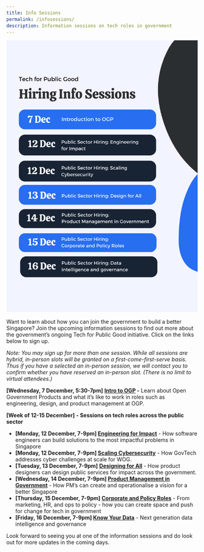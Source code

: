 ```yaml
---
title: Info Sessions
permalink: /infosessions/
description: Information sessions on tech roles in government
---
```

![infosessions](/images/infosessions-updated.png) 

Want to learn about how you can join the government to build a better Singapore? Join the upcoming information sessions to find out more about the government’s ongoing Tech for Public Good initiative. Click on the links below to sign up.

*Note: You may sign up for more than one session. While all sessions are hybrid, in-person slots will be granted on a first-come-first-serve basis. Thus if you have a selected an in-person session, we will contact you to confirm whether you have reserved an in-person slot. (There is no limit to virtual attendees.)*


**\[Wednesday, 7 December, 5:30-7pm\]** **[Intro to OGP](https://go.gov.sg/techforpublicgood) \-** Learn about Open Government Products and what it’s like to work in roles such as engineering, design, and product management at OGP.

**\[Week of 12-15 December\]** **\- Sessions on tech roles across the public sector**

*   **\[Monday, 12 December, 7-9pm\] [Engineering for Impact](https://go.gov.sg/techforpublicgood)** \- How software engineers can build solutions to the most impactful problems in Singapore
*   **\[Monday, 12 December, 7-9pm\] [Scaling Cybersecurity](https://form.gov.sg/6389c50527058800113331b1)** \- How GovTech addresses cyber challenges at scale for WOG. 
*   **\[Tuesday, 13 December, 7-9pm\]** **[Designing for All](https://go.gov.sg/techforpublicgood)** \- How product designers can design public services for impact across the government.
*   **\[Wednesday, 14 December, 7-9pm\] [Product Management in Government](https://go.gov.sg/techforpublicgood)** \- How PM’s can create and operationalise a vision for a better Singapore
*   **\[Thursday, 15 December, 7-9pm\] [Corporate and Policy Roles](https://go.gov.sg/techforpublicgood)** \- From marketing, HR, and ops to policy - how you can create space and push for change for tech in government
*   **\[Friday, 16 December, 7-9pm\] [Know Your Data](https://form.gov.sg/6389c5386903f50012ee55ef)** \- Next generation data intelligence and governance

Look forward to seeing you at one of the information sessions and do look out for more updates in the coming days.